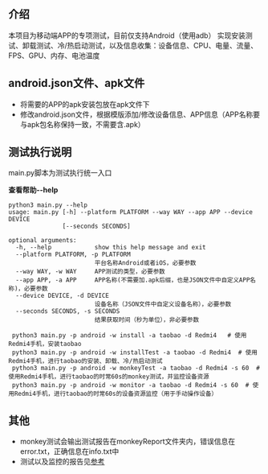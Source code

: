## 介绍
本项目为移动端APP的专项测试，目前仅支持Android（使用adb）
实现安装测试、卸载测试、冷/热启动测试，以及信息收集：设备信息、CPU、电量、流量、FPS、GPU、内存、电池温度

## android.json文件、apk文件
* 将需要的APP的apk安装包放在apk文件下
* 修改android.json文件，根据模版添加/修改设备信息、APP信息（APP名称要与apk包名称保持一致，不需要含.apk）

## 测试执行说明
main.py脚本为测试执行统一入口

**查看帮助--help**
```
python3 main.py --help
usage: main.py [-h] --platform PLATFORM --way WAY --app APP --device DEVICE
               [--seconds SECONDS]

optional arguments:
  -h, --help            show this help message and exit
  --platform PLATFORM, -p PLATFORM
                        平台名称Android或者iOS，必要参数
  --way WAY, -w WAY     APP测试的类型，必要参数
  --app APP, -a APP     APP名称(不需要加.apk后缀，也是JSON文件中自定义APP名称)，必要参数
  --device DEVICE, -d DEVICE
                        设备名称（JSON文件中自定义设备名称），必要参数
  --seconds SECONDS, -s SECONDS
                        结果获取时间（秒为单位），非必要参数
```

```
 python3 main.py -p android -w install -a taobao -d Redmi4   # 使用Redmi4手机，安装taobao
 python3 main.py -p android -w installTest -a taobao -d Redmi4  # 使用Redmi4手机，进行taobao的安装、卸载、冷/热启动测试
 python3 main.py -p android -w monkeyTest -a taobao -d Redmi4 -s 60  # 使用Redmi4手机，进行taobao的时常60s的monkey测试，并监控设备资源
 python3 main.py -p android -w monitor -a taobao -d Redmi4 -s 60  # 使用Redmi4手机，进行taobao的时常60s的设备资源监控（用于手动操作设备）
```
## 其他
* monkey测试会输出测试报告在monkeyReport文件夹内，错误信息在error.txt，正确信息在info.txt中
* 测试以及监控的报告见[参考]()
